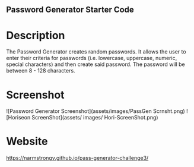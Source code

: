 ## Password Generator Starter Code

# Description
The Password Generator creates random passwords. It allows the user to enter their criteria for passwords (i.e. lowercase, uppercase, numeric, special characters) and then create said password. The password will be between 8 - 128 characters.

# Screenshot
![Password Generator Screenshot](assets/images/PassGen Scrnsht.png)
![Horiseon ScreenShot](assets/ images/ Hori-ScreenShot.png)

# Website
https://narmstrongv.github.io/pass-generator-challenge3/
